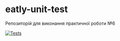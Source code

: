 # eatly-unit-test
Репозиторій для виконання практичної роботи №6

[![Tests](https://github.com/sinchu-u/eatly-unit-test/actions/workflows/tests.yml/badge.svg)](https://github.com/sinchu-u/eatly-unit-test/actions/workflows/tests.yml)

